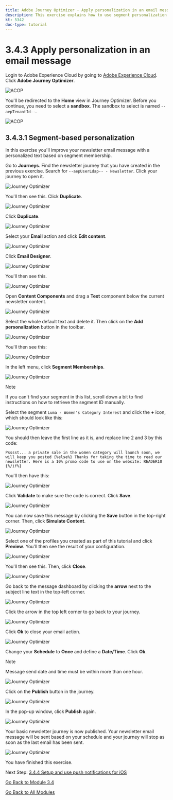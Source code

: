```yaml
---
title: Adobe Journey Optimizer - Apply personalization in an email message
description: This exercise explains how to use segment personalization within an email content
kt: 5342
doc-type: tutorial
---
```

# 3.4.3 Apply personalization in an email message

Login to Adobe Experience Cloud by going to [Adobe Experience Cloud](https://experience.adobe.com). Click **Adobe Journey Optimizer**.

![ACOP](./../../../modules/ajo-b2c/module3.2/images/acophome.png)

You'll be redirected to the **Home** view in Journey Optimizer. Before you continue, you need to select a **sandbox**. The sandbox to select is named ``--aepTenantId--``. 

![ACOP](./../../../modules/ajo-b2c/module3.2/images/acoptriglp.png)

## 3.4.3.1 Segment-based personalization

In this exercise you'll improve your newsletter email message with a personalized text based on segment membership.

Go to **Journeys**. Find the newsletter journey that you have created in the previous exercise. Search for `--aepUserLdap-- - Newsletter`. Click your journey to open it. 

![Journey Optimizer](./images/sbp1.png)

You'll then see this. Click **Duplicate**. 

![Journey Optimizer](./images/sbp2.png)

Click **Duplicate**.

![Journey Optimizer](./images/sbp3.png)

Select your **Email** action and click **Edit content**.

![Journey Optimizer](./images/sbp3a.png)

Click **Email Designer**.

![Journey Optimizer](./images/sbp4.png)

You'll then see this.

![Journey Optimizer](./images/sbp5.png)

Open **Content Components** and drag a **Text** component below the current newsletter content. 

![Journey Optimizer](./images/sbp6.png)

Select the whole default text and delete it. Then click on the **Add personalization** button in the toolbar.

![Journey Optimizer](./images/sbp7.png)

You'll then see this:

![Journey Optimizer](./images/seg1.png)

In the left menu, click **Segment Memberships**.

![Journey Optimizer](./images/seg2.png)

>[!NOTE]
>
>If you can't find your segment in this list, scroll down a bit to find instructions on how to retrieve the segment ID manually.

Select the segment `Luma - Women's Category Interest` and click the **+** icon, which should look like this:

![Journey Optimizer](./images/seg3.png)

You should then leave the first line as it is, and replace line 2 and 3 by this code:

``
    Psssst... a private sale in the women category will launch soon, we will keep you posted
{%else%}
    Thanks for taking the time to read our newsletter. Here is a 10% promo code to use on the website: READER10
{%/if%}
``

You'll then have this:

![Journey Optimizer](./images/seg4.png)

Click **Validate** to make sure the code is correct. Click **Save**.

![Journey Optimizer](./images/sbp8.png)

You can now save this message by clicking the **Save** button in the top-right corner. Then, click **Simulate Content**.

![Journey Optimizer](./images/sbp9.png)

Select one of the profiles you created as part of this tutorial and click **Preview**. You'll then see the result of your configuration. 

![Journey Optimizer](./images/sbp10.png)

You'll then see this. Then, click **Close**.

![Journey Optimizer](./images/sbp10fff.png)

Go back to the message dashboard by clicking the **arrow** next to the subject line text in the top-left corner.

![Journey Optimizer](./images/sbp11.png)

Click the arrow in the top left corner to go back to your journey.

![Journey Optimizer](./images/oc79afff.png)

Click **Ok** to close your email action.

![Journey Optimizer](./images/oc79bfff.png)

Change your **Schedule** to **Once** and define a **Date/Time**. Click **Ok**.

>[!NOTE]
>
>Message send date and time must be within more than one hour.

![Journey Optimizer](./images/sbp18.png)

Click on the **Publish** button in the journey.

![Journey Optimizer](./images/sbp19.png)

In the pop-up window, click **Publish** again.

![Journey Optimizer](./images/sbp20.png)

Your basic newsletter journey is now published. Your newsletter email message will be sent based on your schedule and your journey will stop as soon as the last email has been sent.

![Journey Optimizer](./images/sbp20fff.png)

You have finished this exercise.

Next Step: [3.4.4 Setup and use push notifications for iOS](./ex4.md)

[Go Back to Module 3.4](./journeyoptimizer.md)

[Go Back to All Modules](../../../overview.md)
